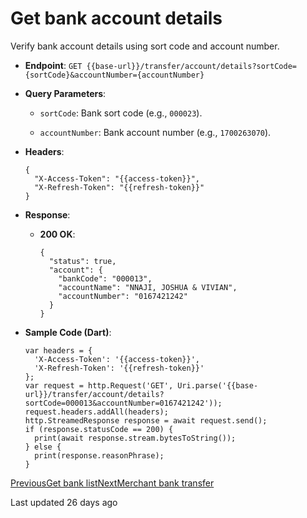 # Get bank account details

Verify bank account details using sort code and account number.

*   **Endpoint**: `GET {{base-url}}/transfer/account/details?sortCode={sortCode}&accountNumber={accountNumber}`
    
*   **Query Parameters**:
    
    *   `sortCode`: Bank sort code (e.g., `000023`).
        
    *   `accountNumber`: Bank account number (e.g., `1700263070`).
        
    
*   **Headers**:

    ```
    {
      "X-Access-Token": "{{access-token}}",
      "X-Refresh-Token": "{{refresh-token}}"
    }
    ```
    
*   **Response**:
    
    *   **200 OK**:

        ```
        {
          "status": true,
          "account": {
            "bankCode": "000013",
            "accountName": "NNAJI, JOSHUA & VIVIAN",
            "accountNumber": "0167421242"
          }
        }
        ```
        
    
*   **Sample Code (Dart)**:

    ```
    var headers = {
      'X-Access-Token': '{{access-token}}',
      'X-Refresh-Token': '{{refresh-token}}'
    };
    var request = http.Request('GET', Uri.parse('{{base-url}}/transfer/account/details?sortCode=000013&accountNumber=0167421242'));
    request.headers.addAll(headers);
    http.StreamedResponse response = await request.send();
    if (response.statusCode == 200) {
      print(await response.stream.bytesToString());
    } else {
      print(response.reasonPhrase);
    }
    ```
    

[PreviousGet bank list](/xpress-wallet-api/merchant/transfer/get-bank-list)[NextMerchant bank transfer](/xpress-wallet-api/merchant/transfer/merchant-bank-transfer)

Last updated 26 days ago